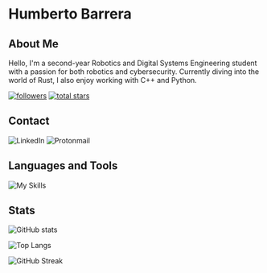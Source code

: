# Humberto Barrera 

## About Me
Hello, I'm a second-year Robotics and Digital Systems Engineering student with a passion for both robotics and cybersecurity. Currently diving into the world of Rust, I also enjoy working with C++ and Python.

   <p align="left">
      <a href="https://github.com/humbertobm2?tab=followers">
         <img alt="followers" title="Follow me on Github" src="https://custom-icon-badges.demolab.com/github/followers/humbertobm2?color=236ad3&labelColor=1155ba&style=for-the-badge&logo=person-add&label=Follow&logoColor=white"/></a>
      <a href="https://github.com/humbertobm2?tab=repositories&sort=stargazers">
         <img alt="total stars" title="Total stars on GitHub" src="https://custom-icon-badges.demolab.com/github/stars/humbertobm2?color=55960c&style=for-the-badge&labelColor=488207&logo=star"/></a>
   </p>

## Contact
![LinkedIn](https://img.shields.io/badge/linkedin-%230077B5.svg?style=for-the-badge&logo=linkedin&logoColor=white)
![Protonmail](https://img.shields.io/badge/ProtonMail-8B89CC?style=for-the-badge&logo=protonmail&logoColor=white)

## Languages and Tools
![My Skills](https://skillicons.dev/icons?i=neovim,vscode,matlab,r,latex,mysql,nodejs,md,linux,bash,powershell,raspberrypi,python,c,cpp,arduino,js,css,html,git,rust,postman)


## Stats
![GitHub stats](https://github-readme-stats.vercel.app/api?username=humbertobm2&show_icons=true&theme=midnight-purple&card_width=495)

![Top Langs](https://github-readme-stats.vercel.app/api/top-langs/?username=humbertobm2&card_width=495&layout=compact&theme=midnight-purple&langs_count=9)

![GitHub Streak](http://github-readme-streak-stats.herokuapp.com?user=humbertobm2&theme=midnight-purple)


